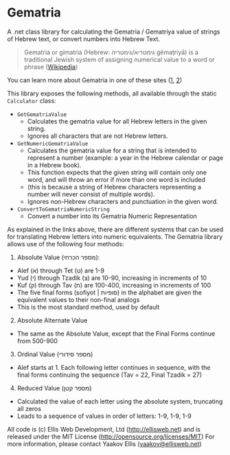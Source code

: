 ﻿Gematria
========

A .net class library for calculating the Gematria / Gematriya value of strings of Hebrew text, or convert numbers into Hebrew Text.

> Gematria or gimatria (Hebrew: גימטריא/גימטריה‎ gēmaṭriyā) is a traditional Jewish system of assigning numerical value to a word or phrase ([Wikipedia](http://en.wikipedia.org/wiki/Gematria))

You can learn more about Gematria in one of these sites ([1](http://en.wikipedia.org/wiki/Gematria), [2](http://www.i18nguy.com/unicode/hebrew-numbers.html))

This library exposes the following methods, all available through the static `Calculator` class:

* `GetGematriaValue`
  * Calculates the gematria value for all Hebrew letters in the given string. 
  * Ignores all characters that are not Hebrew letters.
* `GetNumericGematriaValue`
  * Calculates the gematria value for a string that is intended to represent a number (example: a year in the Hebrew calendar or page in a Hebrew book).
  * This function expects that the given string will contain only one word, and will throw an error if more than one word is included 
  * (this is because a string of Hebrew characters representing a number will never consist of multiple words).
  * Ignores non-Hebrew characters and punctuation in the given word. 
* `ConvertToGematriaNumericString`
  * Convert a number into its Gematria Numeric Representation

As explained in the links above, there are different systems that can be used for translating Hebrew letters into numeric equivalents. The Gematria library allows use of the following four methods:

1. Absolute Value (מספר הכרחי): 
  * Alef (א) through Tet (ט) are 1-9
  * Yud (י) through Tzadik (צ) are 10-90, increasing in increments of 10
  * Kuf (ק) through Tav (ת) are 100-400, increasing in increments of 100
  * The five final forms (sofiyot | סופיות) in the alphabet are given the equivalent values to their non-final analogs
  * This is the most standard method, used by default
2. Absolute Alternate Value
  * The same as the Absolute Value, except that the Final Forms continue from 500-900
3. Ordinal Value (מספר סידורי)
  * Alef starts at 1. Each following letter continues in sequence, with the final forms continuing the sequence (Tav = 22, Final Tzadik = 27)
4. Reduced Value (מספר קטן)
  * Calculated the value of each letter using the absolute system, truncating all zeros
  * Leads to a sequence of values in order of letters: 1-9, 1-9, 1-9

All code is (c) Ellis Web Development, Ltd (http://ellisweb.net) and is released under the MIT License (http://opensource.org/licenses/MIT)
For more information, please contact Yaakov Ellis (yaakov@ellisweb.net)